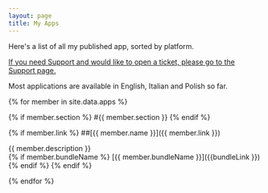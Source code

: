 ```yaml
---
layout: page
title: My Apps
---
```


Here's a list of all my published app, sorted by platform.

[If you need Support and would like to open a ticket, please go to the Support page.](/support)

Most applications are available in English, Italian and Polish so far.

{% for member in site.data.apps %}

{% if member.section %}
#{{ member.section }}
{% endif %}

{% if member.link %}
##[{{ member.name }}]({{ member.link }})   

{{ member.description }}   
{% if member.bundleName %}
[{{ member.bundleName }}]({{bundleLink }})
{% endif %}
{% endif %}

{% endfor %}
